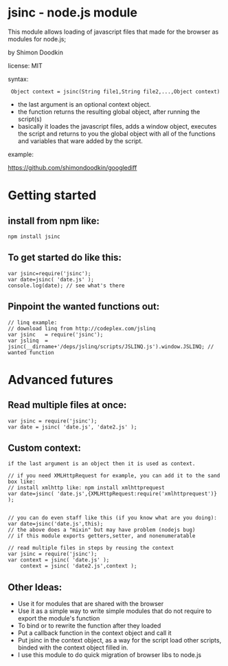 jsinc - node.js module
======================

This module allows loading of javascript files that made for the browser as modules for node.js;
 
by Shimon Doodkin

license: MIT


syntax:

     Object context = jsinc(String file1,String file2,...,Object context)

  * the last argument is an optional context object.
  * the function returns the resulting global object, after running the script(s)
  * basically it loades the javascript files, adds a window object, executes the script and returns to you the global object with all  of the functions and variables that ware added by the script.

example:

https://github.com/shimondoodkin/googlediff

Getting started
===============

install from npm like:
----------------------

    npm install jsinc

To get started do like this:
----------------------------

    var jsinc=require('jsinc');
    var date=jsinc( 'date.js' );
    console.log(date); // see what's there

Pinpoint the wanted functions out:
----------------------------------

    // linq example:
    // download linq from http://codeplex.com/jslinq
    var jsinc   = require('jsinc');
    var jslinq  = jsinc(__dirname+'/deps/jslinq/scripts/JSLINQ.js').window.JSLINQ; // wanted function


Advanced futures
================

Read multiple files at once:
----------------------------

    var jsinc = require('jsinc');
    var date = jsinc( 'date.js', 'date2.js' );

Custom context:
---------------

    if the last argument is an object then it is used as context.

    // if you need XMLHttpRequest for example, you can add it to the sand box like:
    // install xmlhttp like: npm install xmlhttprequest
    var date=jsinc( 'date.js',{XMLHttpRequest:require('xmlhttprequest')} );


    // you can do even staff like this (if you know what are you doing):
    var date=jsinc('date.js',this);
    // the above does a "mixin" but may have problem (nodejs bug)
    // if this module exports getters,setter, and nonenumeratable

    // read multiple files in steps by reusing the context 
    var jsinc = require('jsinc');
    var context = jsinc( 'date.js' );
        context = jsinc( 'date2.js',context );

Other Ideas:
------------

  * Use it for modules that are shared with the browser
  * Use it as a simple way to write simple modules that do not require to export the module's function
  * To bind or to rewrite the function after they loaded
  * Put a callback function in the context object and call it
  * Put jsinc in the context object, as a way for the script load other scripts, binded with the context object filled in.
  * I use this module to do quick migration of browser libs to node.js
  
